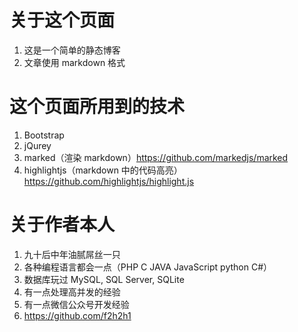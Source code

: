 # 关于这个页面
1. 这是一个简单的静态博客
2. 文章使用 markdown 格式

# 这个页面所用到的技术
1. Bootstrap
2. jQurey
3. marked（渲染 markdown）https://github.com/markedjs/marked
4. highlightjs（markdown 中的代码高亮）https://github.com/highlightjs/highlight.js

# 关于作者本人
1. 九十后中年油腻屌丝一只
2. 各种编程语言都会一点（PHP C JAVA JavaScript python C#）
3. 数据库玩过 MySQL, SQL Server, SQLite
4. 有一点处理高并发的经验
5. 有一点微信公众号开发经验
6. https://github.com/f2h2h1
